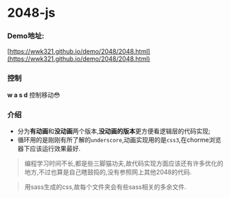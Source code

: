 # 2048-js

### Demo地址:
[https://wwk321.github.io/demo/2048/2048.html](https://wwk321.github.io/demo/2048/2048.html)

### 控制
**w a s d** 控制移动:flushed:


### 介绍
* 分为**有动画**和**没动画**两个版本,**没动画的版本**更方便看逻辑层的代码实现;
* 循环用的是刚刚有所了解的`underscore`,动画实现用的是`css3`,在chorme浏览器下应该运行效果最好.

> 编程学习时间不长,都是些三脚猫功夫,故代码实现方面应该还有许多优化的地方,不过也算是自己瞎鼓捣的,没有参照网上其他2048的代码.

> 用sass生成的css,故每个文件夹会有些sass相关的多余文件.
